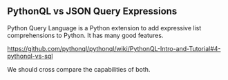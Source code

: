 
PythonQL vs JSON Query Expressions
----------------------------------

Python Query Language is a Python extension to add expressive list comprehensions to Python. It has many good features.

https://github.com/pythonql/pythonql/wiki/PythonQL-Intro-and-Tutorial#4-pythonql-vs-sql

We should cross compare the capabilities of both.